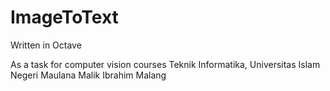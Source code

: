 # ImageToText

Written in Octave

As a task for computer vision courses
Teknik Informatika, Universitas Islam Negeri Maulana Malik Ibrahim Malang
